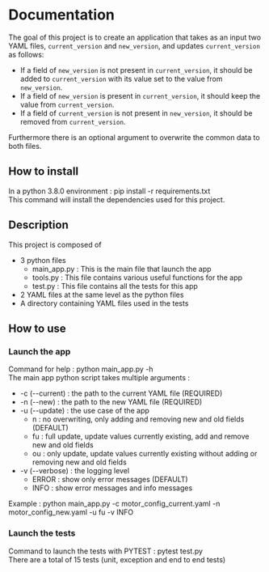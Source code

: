 # Documentation

The goal of this project is to create an application that takes as an input two YAML files, `current_version` and `new_version`, and updates `current_version` as follows:
- If a field of `new_version` is not present in `current_version`, it should be
  added to `current_version` with its value set to the value from `new_version`.
- If a field of `new_version` is present in `current_version`, it should keep the
  value from `current_version`.
- If a field of `current_version` is not present in `new_version`, it should be
  removed from `current_version`.

Furthermore there is an optional argument to overwrite the common data to both files.

## How to install

In a python 3.8.0 environment :
    pip install -r requirements.txt \
This command will install the dependencies used for this project.


## Description

This project is composed of 
- 3 python files
  - main_app.py : This is the main file that launch the app
  - tools.py : This file contains various useful functions for the app
  - test.py : This file contains all the tests for this app
- 2 YAML files at the same level as the python files
- A directory containing YAML files used in the tests

## How to use

### Launch the app

Command for help : python main_app.py -h \
The main app python script takes multiple arguments :
- -c (--current) : the path to the current YAML file (REQUIRED)
- -n (--new) : the path to the new YAML file (REQUIRED)
- -u (--update) : the use case of the app 
  - n : no overwriting, only adding and removing new and old fields (DEFAULT)
  - fu : full update, update values currently existing, add and remove new and old fields
  - ou : only update, update values currently existing without adding or removing new and old fields
- -v (--verbose) : the logging level
  - ERROR : show only error messages (DEFAULT)
  - INFO : show error messages and info messages

Example :
python main_app.py -c motor_config_current.yaml -n motor_config_new.yaml -u fu -v INFO
### Launch the tests

Command to launch the tests with PYTEST : pytest test.py \
There are a total of 15 tests (unit, exception and end to end tests)